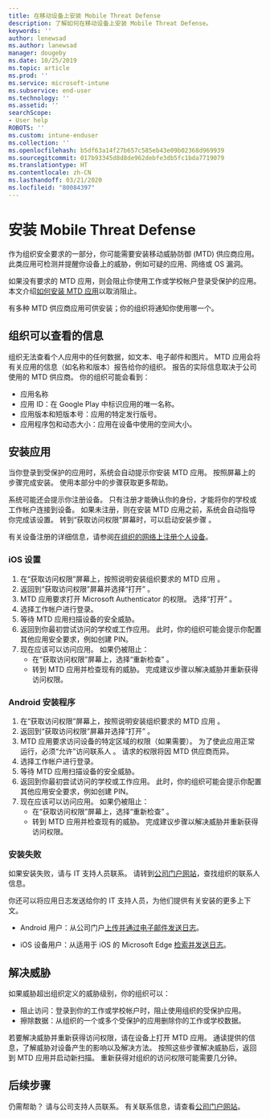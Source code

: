 ```yaml
---
title: 在移动设备上安装 Mobile Threat Defense
description: 了解如何在移动设备上安装 Mobile Threat Defense。
keywords: ''
author: lenewsad
ms.author: lanewsad
manager: dougeby
ms.date: 10/25/2019
ms.topic: article
ms.prod: ''
ms.service: microsoft-intune
ms.subservice: end-user
ms.technology: ''
ms.assetid: ''
searchScope:
- User help
ROBOTS: ''
ms.custom: intune-enduser
ms.collection: ''
ms.openlocfilehash: b5df63a14f27b657c585eb43e09b02368d969939
ms.sourcegitcommit: 017b93345d8d8de962debfe3db5fc1bda7719079
ms.translationtype: HT
ms.contentlocale: zh-CN
ms.lasthandoff: 03/21/2020
ms.locfileid: "80084397"
---
```

# <a name="install-mobile-threat-defense"></a>安装 Mobile Threat Defense   

作为组织安全要求的一部分，你可能需要安装移动威胁防御 (MTD) 供应商应用。 此类应用可检测并提醒你设备上的威胁，例如可疑的应用、网络或 OS 漏洞。  

如果没有要求的 MTD 应用，则会阻止你使用工作或学校帐户登录受保护的应用。 本文介绍[如何安装 MTD 应用](set-up-mobile-threat-defense.md#install-app)以取消阻止。  

有多种 MTD 供应商应用可供安装；你的组织将通知你使用哪一个。 


## <a name="information-your-organization-can-see"></a>组织可以查看的信息   

组织无法查看个人应用中的任何数据，如文本、电子邮件和图片。 MTD 应用会将有关应用的信息（如名称和版本）报告给你的组织。 报告的实际信息取决于公司使用的 MTD 供应商。 你的组织可能会看到：   

* 应用名称  
* 应用 ID：在 Google Play 中标识应用的唯一名称。  
* 应用版本和短版本号：应用的特定发行版号。  
* 应用程序包和动态大小：应用在设备中使用的空间大小。 


## <a name="install-app"></a>安装应用    
当你登录到受保护的应用时，系统会自动提示你安装 MTD 应用。 按照屏幕上的步骤完成安装。 使用本部分中的步骤获取更多帮助。  
 
系统可能还会提示你注册设备。 只有注册才能确认你的身份，才能将你的学校或工作帐户连接到设备。 如果未注册，则在安装 MTD 应用之前，系统会自动指导你完成该设置。 转到“获取访问权限”屏幕时，可以启动安装步骤  。  

有关设备注册的详细信息，请参阅[在组织的网络上注册个人设备](https://docs.microsoft.com/azure/active-directory/user-help/user-help-register-device-on-network)。  

### <a name="ios-setup"></a>iOS 设置  

1. 在“获取访问权限”屏幕上，按照说明安装组织要求的 MTD 应用  。   
2. 返回到“获取访问权限”屏幕并选择“打开”   。  
3. MTD 应用要求打开 Microsoft Authenticator 的权限。 选择“打开”  。 
4. 选择工作帐户进行登录。 
5. 等待 MTD 应用扫描设备的安全威胁。 
6. 返回到你最初尝试访问的学校或工作应用。 此时，你的组织可能会提示你配置其他应用安全要求，例如创建 PIN。   
7. 现在应该可以访问应用。 如果仍被阻止：  
    * 在“获取访问权限”屏幕上，选择“重新检查”   。  
    * 转到 MTD 应用并检查现有的威胁。 完成建议步骤以解决威胁并重新获得访问权限。    

### <a name="android-setup"></a>Android 安装程序 

1. 在“获取访问权限”屏幕上，按照说明安装组织要求的 MTD 应用  。  
2. 返回到“获取访问权限”屏幕并选择“打开”   。  
3. MTD 应用要求访问设备的特定区域的权限（如果需要）。 为了使此应用正常运行，必须“允许”访问联系人  。 请求的权限将因 MTD 供应商而异。  
4. 选择工作帐户进行登录。  
5. 等待 MTD 应用扫描设备的安全威胁。  
6. 返回到你最初尝试访问的学校或工作应用。 此时，你的组织可能会提示你配置其他应用安全要求，例如创建 PIN。  
7. 现在应该可以访问应用。 如果仍被阻止：  
    * 在“获取访问权限”屏幕上，选择“重新检查”   。  
    * 转到 MTD 应用并检查现有的威胁。 完成建议步骤以解决威胁并重新获得访问权限。  

### <a name="installation-failed"></a>安装失败  

如果安装失败，请与 IT 支持人员联系。 请转到[公司门户网站](https://go.microsoft.com/fwlink/?linkid=2010980)，查找组织的联系人信息。  

你还可以将应用日志发送给你的 IT 支持人员，为他们提供有关安装的更多上下文。  
* Android 用户：从公司门户[上传并通过电子邮件发送日志](https://docs.microsoft.com/mem/intune/user-help/send-logs-to-your-it-admin-by-email-android)。   

* iOS 设备用户：从适用于 iOS 的 Microsoft Edge [检索并发送日志](https://docs.microsoft.com/intune/apps/manage-microsoft-edge#use-microsoft-edge-to-access-managed-app-logs)。  

## <a name="resolve-a-threat"></a>解决威胁  
如果威胁超出组织定义的威胁级别，你的组织可以：  
   
* 阻止访问：登录到你的工作或学校帐户时，阻止使用组织的受保护应用。  
* 擦除数据：从组织的一个或多个受保护的应用删除你的工作或学校数据。  

若要解决威胁并重新获得访问权限，请在设备上打开 MTD 应用。 通读提供的信息，了解威胁对设备产生的影响以及解决方法。 按照这些步骤解决威胁后，返回到 MTD 应用并启动新扫描。 重新获得对组织的访问权限可能需要几分钟。  

## <a name="next-steps"></a>后续步骤  

仍需帮助？ 请与公司支持人员联系。 有关联系信息，请查看[公司门户网站](https://go.microsoft.com/fwlink/?linkid=2010980)。

